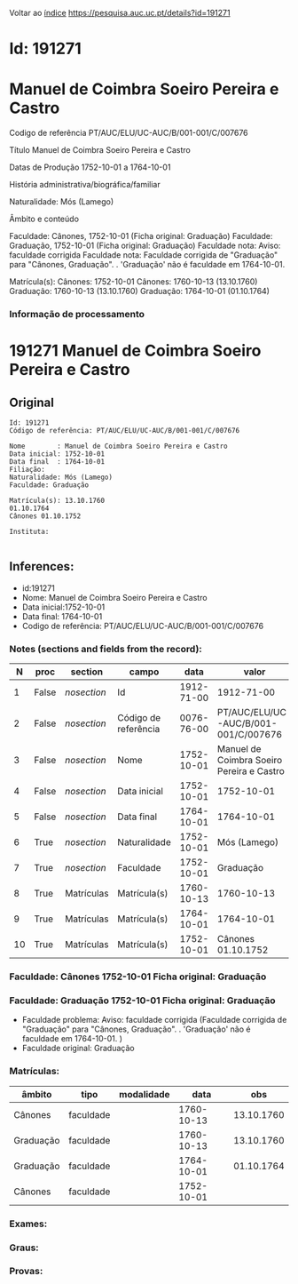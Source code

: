 
Voltar ao [índice](00%20Lista.md)
https://pesquisa.auc.uc.pt/details?id=191271

# Id: 191271
# Manuel de Coimbra Soeiro Pereira e Castro

Codigo de referência
PT/AUC/ELU/UC-AUC/B/001-001/C/007676

Título
Manuel de Coimbra Soeiro Pereira e Castro

Datas de Produção
1752-10-01 a 1764-10-01

História administrativa/biográfica/familiar

Naturalidade: Mós (Lamego)


Âmbito e conteúdo

Faculdade: Cânones, 1752-10-01  (Ficha original: Graduação)
Faculdade: Graduação, 1752-10-01  (Ficha original: Graduação)
Faculdade nota: Aviso: faculdade corrigida
Faculdade nota: Faculdade corrigida de "Graduação" para "Cânones, Graduação". . 'Graduação' não é faculdade em 1764-10-01.  

Matrícula(s):
Cânones: 1752-10-01
Cânones: 1760-10-13 (13.10.1760)
Graduação: 1760-10-13 (13.10.1760)
Graduação: 1764-10-01 (01.10.1764)


### Informação de processamento
# 191271 Manuel de Coimbra Soeiro Pereira e Castro

## Original
```
Id: 191271
Código de referência: PT/AUC/ELU/UC-AUC/B/001-001/C/007676

Nome        : Manuel de Coimbra Soeiro Pereira e Castro
Data inicial: 1752-10-01
Data final  : 1764-10-01
Filiação: 
Naturalidade: Mós (Lamego)
Faculdade: Graduação

Matrícula(s): 13.10.1760
01.10.1764
Cânones 01.10.1752

Instituta: 


```
## Inferences:
* id:191271
* Nome: Manuel de Coimbra Soeiro Pereira e Castro
* Data inicial:1752-10-01
* Data final: 1764-10-01
* Codigo de referência: PT/AUC/ELU/UC-AUC/B/001-001/C/007676

### Notes (sections and fields from the record):
|N   |proc   |section      |campo                 |data        |valor                                      |obs         |
|----|-------|-------------|----------------------|------------|-------------------------------------------|------------|
|1   |False  |*nosection*  |Id                    |1912-71-00  |1912-71-00                                 |191271      |
|2   |False  |*nosection*  |Código de referência  |0076-76-00  |PT/AUC/ELU/UC-AUC/B/001-001/C/007676       |            |
|3   |False  |*nosection*  |Nome                  |1752-10-01  |Manuel de Coimbra Soeiro Pereira e Castro  |            |
|4   |False  |*nosection*  |Data inicial          |1752-10-01  |1752-10-01                                 |1752-10-01  |
|5   |False  |*nosection*  |Data final            |1764-10-01  |1764-10-01                                 |1764-10-01  |
|6   |True   |*nosection*  |Naturalidade          |1752-10-01  |Mós (Lamego)                               |            |
|7   |True   |*nosection*  |Faculdade             |1752-10-01  |Graduação                                  |            |
|8   |True   |Matrículas   |Matrícula(s)          |1760-10-13  |1760-10-13                                 |13.10.1760  |
|9   |True   |Matrículas   |Matrícula(s)          |1764-10-01  |1764-10-01                                 |01.10.1764  |
|10  |True   |Matrículas   |Matrícula(s)          |1752-10-01  |Cânones 01.10.1752                         |            |
### Faculdade: Cânones 1752-10-01 Ficha original: Graduação
### Faculdade: Graduação 1752-10-01 Ficha original: Graduação
* Faculdade problema: Aviso: faculdade corrigida (Faculdade corrigida de "Graduação" para "Cânones, Graduação". . 'Graduação' não é faculdade em 1764-10-01.  )
* Faculdade original: Graduação

### Matrículas:
|âmbito     |tipo       |modalidade|data        |obs         |
|-----------|-----------|----------|------------|------------|
|Cânones    |faculdade  |          |1760-10-13  |13.10.1760  |
|Graduação  |faculdade  |          |1760-10-13  |13.10.1760  |
|Graduação  |faculdade  |          |1764-10-01  |01.10.1764  |
|Cânones    |faculdade  |          |1752-10-01  |            |

### Exames:

### Graus:

### Provas:


